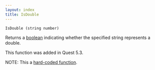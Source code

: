 ```yaml
---
layout: index
title: IsDouble
---
```


    IsDouble (string number)

Returns a [boolean](../types/boolean.html) indicating whether the specified string represents a double.

This function was added in Quest 5.3.

NOTE: This a [hard-coded function](hardcoded.html).
